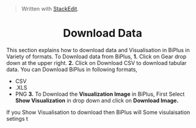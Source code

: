 


> Written with [StackEdit](https://stackedit.io/).

<center><h1>Download Data</h1></center>

This section explains how to download data and Visualisation in BiPlus in Variety of formats.
To Download data from BiPlus, 
**1.** Click on Gear drop down at the upper right. 
**2.** Click on Download CSV to download tabular data.
 You can Download BiPlus in following formats,
 - CSV
 - .XLS
-  PNG
**3.** To Download the **Visualization Image** in BiPlus, First Select **Show Visualization** in drop down and click on **Download Image.**

If you Show Visualisation to download then BiPlus will Some visulaisation setings t
<!--stackedit_data:
eyJoaXN0b3J5IjpbLTI0ODUwOTE3MiwtOTg4NTI4Njk5LDg4Nz
I5OTg5LDY1MzA0NDU1M119
-->